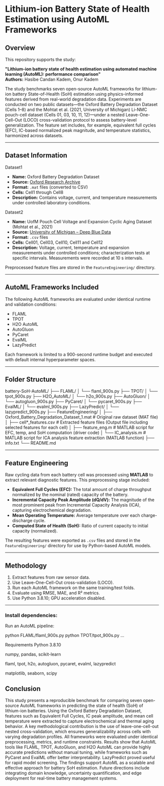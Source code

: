 # Lithium-ion Battery State of Health Estimation using AutoML Frameworks

## Overview
This repository supports the study:

**"Lithium-ion battery state of health estimation using automated machine learning (AutoML): performance comparison"**  
**Authors:** Hasibe Candan Kadem, Onur Kadem

The study benchmarks seven open-source AutoML frameworks for lithium-ion battery State-of-Health (SoH) estimation using physics-informed features derived from real-world degradation data. Experiments are conducted on two public datasets—the Oxford Battery Degradation Dataset (Cells 1–8) and the Mohtat et al. (2021, University of Michigan) Li-NMC pouch-cell dataset (Cells 01, 03, 10, 11, 12)—under a nested Leave-One-Cell-Out (LOCO) cross-validation protocol to assess battery-level generalization. The feature set includes, for example, equivalent full cycles (EFC), IC-based normalized peak magnitude, and temperature statistics, harmonized across datasets.

---

## Dataset Information
Dataset1
- **Name:** Oxford Battery Degradation Dataset  
- **Source:** [Oxford Research Archive](https://ora.ox.ac.uk/objects/uuid:03ba4b01-cfed-46d3-9b1a-7d4a7bdf6fac)  
- **Format:** `.mat` files (converted to CSV)  
- **Cells:** Cell1 through Cell8  
- **Description:** Contains voltage, current, and temperature measurements under controlled laboratory conditions.
  
Dataset2
- **Name:** UofM Pouch Cell Voltage and Expansion Cyclic Aging Dataset (Mohtat et al., 2021)
- **Source:** [University of Michigan – Deep Blue Data](https://deepblue.lib.umich.edu/data/concern/data_sets/5d86p0488)
- **Format:** `.csv` files
- **Cells:** Cell01, Cell03, Cell10, Cell11 and Cell12
- **Description:** Voltage, current, temperature and expansion measurements under controlled conditions; characterization tests at specific intervals. Measurements were recorded at 10 s intervals.

Preprocessed feature files are stored in the `FeatureEngineering/` directory.

---

## AutoML Frameworks Included

The following AutoML frameworks are evaluated under identical runtime and validation conditions:

- FLAML  
- TPOT  
- H2O AutoML  
- AutoGluon  
- PyCaret  
- EvalML  
- LazyPredict  

Each framework is limited to a 900-second runtime budget and executed with default internal hyperparameter spaces.

---

## Folder Structure

battery-SoH-AutoML/
├── FLAML/
│ └── flaml_900s.py
├── TPOT/
│ └── tpot_900s.py
├── H2O_AutoML/
│ └── h2o_900s.py
├── AutoGluon/
│ └── autogluon_900s.py
├── PyCaret/
│ └── pycaret_900s.py
├── EvalML/
│ └── evalml_900s.py
├── LazyPredict/
│ └── lazypredict_900s.py
├── FeatureEngineering/
│ ├── Oxford_Battery_Degradation_Dataset_1.mat # Original raw dataset (MAT file)
│ ├── cell*_features.csv # Extracted feature files (Output file including selected features for each cell)
│ ├── feature_eng.m # MATLAB script for EFC, temp, and SoH computation (driver code)
│ └── IC_analysis.m # MATLAB script for ICA analysis feature extraction (MATLAB function)
├── info.txt
└── README.md

---

## Feature Engineering

Raw cycling data from each battery cell was processed using **MATLAB** to extract relevant diagnostic features. This preprocessing stage included:

- **Equivalent Full Cycles (EFC):**  The total amount of charge throughput normalized by the nominal (rated) capacity of the battery.
- **Incremental Capacity Peak Amplitude (dQ/dV):** The magnitude of the most prominent peak from Incremental Capacity Analysis (ICA), capturing electrochemical degradation.
- **Mean Operating Temperature:** Average temperature over each charge-discharge cycle.
- **Computed State of Health (SoH):** Ratio of current capacity to initial capacity (normalized).

The resulting features were exported as `.csv` files and stored in the `FeatureEngineering/` directory for use by Python-based AutoML models.


---

## Methodology

1. Extract features from raw sensor data.
2. Use Leave-One-Cell-Out cross-validation (LOCO).
3. Run each AutoML framework on the same training/test folds.
4. Evaluate using RMSE, MAE, and R² metrics.
5. Use Python 3.8.10; GPU acceleration disabled.

---

### Install dependencies:
Run an AutoML pipeline:

python FLAML/flaml_900s.py
python TPOT/tpot_900s.py
...


Requirements
Python 3.8.10

numpy, pandas, scikit-learn

flaml, tpot, h2o, autogluon, pycaret, evalml, lazypredict

matplotlib, seaborn, scipy


## Conclusion

This study presents a reproducible benchmark for comparing seven open-source AutoML frameworks in predicting the state of health (SoH) of lithium-ion batteries. Using the Oxford Battery Degradation Dataset, features such as Equivalent Full Cycles, IC peak amplitude, and mean cell temperature were extracted to capture electrochemical and thermal aging behavior. A key methodological contribution is the use of leave-one-cell-out nested cross-validation, which ensures generalizability across cells with varying degradation profiles. All frameworks were evaluated under identical preprocessing, metrics, and runtime constraints. Results show that AutoML tools like FLAML, TPOT, AutoGluon, and H2O AutoML can provide highly accurate predictions without manual tuning, while frameworks such as PyCaret and EvalML offer better interpretability. LazyPredict proved useful for rapid model screening. The findings support AutoML as a scalable and effective approach for battery SoH estimation. Future directions include integrating domain knowledge, uncertainty quantification, and edge deployment for real-time battery management systems.

